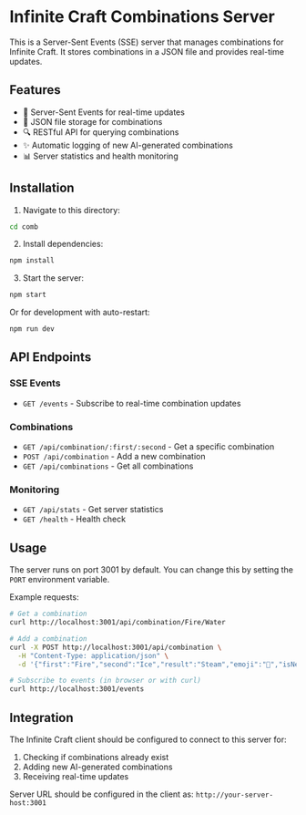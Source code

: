 # Infinite Craft Combinations Server

This is a Server-Sent Events (SSE) server that manages combinations for Infinite Craft. It stores combinations in a JSON file and provides real-time updates.

## Features

- 🔄 Server-Sent Events for real-time updates
- 💾 JSON file storage for combinations
- 🔍 RESTful API for querying combinations
- ✨ Automatic logging of new AI-generated combinations
- 📊 Server statistics and health monitoring

## Installation

1. Navigate to this directory:
```bash
cd comb
```

2. Install dependencies:
```bash
npm install
```

3. Start the server:
```bash
npm start
```

Or for development with auto-restart:
```bash
npm run dev
```

## API Endpoints

### SSE Events
- `GET /events` - Subscribe to real-time combination updates

### Combinations
- `GET /api/combination/:first/:second` - Get a specific combination
- `POST /api/combination` - Add a new combination
- `GET /api/combinations` - Get all combinations

### Monitoring
- `GET /api/stats` - Get server statistics
- `GET /health` - Health check

## Usage

The server runs on port 3001 by default. You can change this by setting the `PORT` environment variable.

Example requests:

```bash
# Get a combination
curl http://localhost:3001/api/combination/Fire/Water

# Add a combination
curl -X POST http://localhost:3001/api/combination \
  -H "Content-Type: application/json" \
  -d '{"first":"Fire","second":"Ice","result":"Steam","emoji":"💨","isNew":true}'

# Subscribe to events (in browser or with curl)
curl http://localhost:3001/events
```

## Integration

The Infinite Craft client should be configured to connect to this server for:
1. Checking if combinations already exist
2. Adding new AI-generated combinations
3. Receiving real-time updates

Server URL should be configured in the client as: `http://your-server-host:3001`
